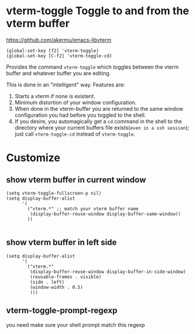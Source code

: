 # vterm-toggle Toggle to and from the vterm buffer

  https://github.com/akermu/emacs-libvterm

```
(global-set-key [f2] 'vterm-toggle)
(global-set-key [C-f2] 'vterm-toggle-cd)
```
 Provides the command `vterm-toggle` which toggles between the
 vterm buffer and whatever buffer you are editing.

 This is done in an "intelligent" way.  Features are:
 1. Starts a vterm if none is existent.
 2. Minimum distortion of your window configuration.
 3. When done in the vterm-buffer you are returned to the same window
    configuration you had before you toggled to the shell.
 4. If you desire, you automagically get a `cd` command in the shell to the
   directory where your current buffers file exists(`even in a ssh session`); just call
   `vterm-toggle-cd` instead of `vterm-toggle`.
# Customize
## show vterm buffer in current window
```
(setq vterm-toggle-fullscreen-p nil)
(setq display-buffer-alist
      '(
        ("vterm.*" ;; match your vterm buffer name
         (display-buffer-reuse-window display-buffer-same-window))
        ))


```
## show vterm buffer in left side
```
(setq display-buffer-alist
      '(
        ("vterm.*"
         (display-buffer-reuse-window display-buffer-in-side-window)
         (reusable-frames . visible)
         (side . left)
         (window-width . 0.5)
         )))
```
## vterm-toggle-prompt-regexp
 you need make sure your shell prompt match this regexp
